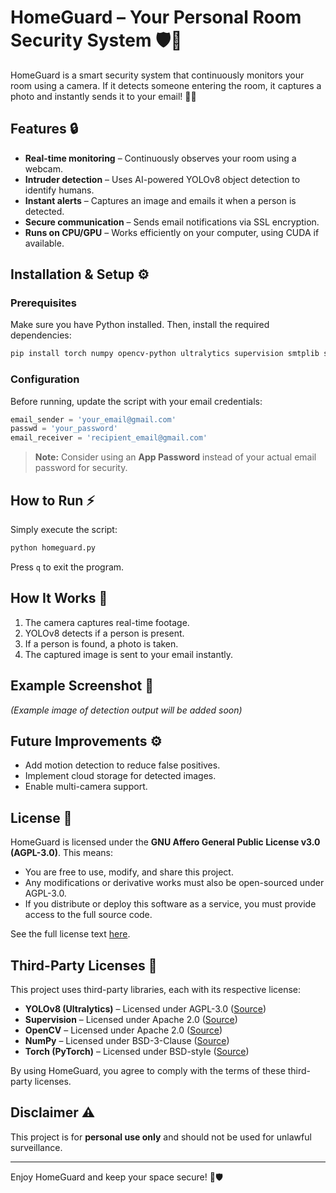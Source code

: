 # HomeGuard – Your Personal Room Security System 🛡️📸

HomeGuard is a smart security system that continuously monitors your room using a camera. If it detects someone entering the room, it captures a photo and instantly sends it to your email! 📧📲

## Features 🔒

- **Real-time monitoring** – Continuously observes your room using a webcam.
- **Intruder detection** – Uses AI-powered YOLOv8 object detection to identify humans.
- **Instant alerts** – Captures an image and emails it when a person is detected.
- **Secure communication** – Sends email notifications via SSL encryption.
- **Runs on CPU/GPU** – Works efficiently on your computer, using CUDA if available.

## Installation & Setup ⚙️

### Prerequisites

Make sure you have Python installed. Then, install the required dependencies:

```sh
pip install torch numpy opencv-python ultralytics supervision smtplib ssl
```

### Configuration

Before running, update the script with your email credentials:

```python
email_sender = 'your_email@gmail.com'
passwd = 'your_password'
email_receiver = 'recipient_email@gmail.com'
```

> **Note:** Consider using an **App Password** instead of your actual email password for security.

## How to Run ⚡

Simply execute the script:

```sh
python homeguard.py
```

Press `q` to exit the program.

## How It Works 🤖

1. The camera captures real-time footage.
2. YOLOv8 detects if a person is present.
3. If a person is found, a photo is taken.
4. The captured image is sent to your email instantly.

## Example Screenshot 📸

*(Example image of detection output will be added soon)*

## Future Improvements ⚙

- Add motion detection to reduce false positives.
- Implement cloud storage for detected images.
- Enable multi-camera support.

## License 📜

HomeGuard is licensed under the **GNU Affero General Public License v3.0 (AGPL-3.0)**. This means:

- You are free to use, modify, and share this project.
- Any modifications or derivative works must also be open-sourced under AGPL-3.0.
- If you distribute or deploy this software as a service, you must provide access to the full source code.

See the full license text [here](https://www.gnu.org/licenses/agpl-3.0.html).

## Third-Party Licenses 📄

This project uses third-party libraries, each with its respective license:

- **YOLOv8 (Ultralytics)** – Licensed under AGPL-3.0 ([Source](https://github.com/ultralytics/ultralytics))
- **Supervision** – Licensed under Apache 2.0 ([Source](https://github.com/roboflow/supervision))
- **OpenCV** – Licensed under Apache 2.0 ([Source](https://github.com/opencv/opencv))
- **NumPy** – Licensed under BSD-3-Clause ([Source](https://github.com/numpy/numpy))
- **Torch (PyTorch)** – Licensed under BSD-style ([Source](https://github.com/pytorch/pytorch))

By using HomeGuard, you agree to comply with the terms of these third-party licenses.

## Disclaimer ⚠️

This project is for **personal use only** and should not be used for unlawful surveillance.

---

Enjoy HomeGuard and keep your space secure! 🏡🛡️
